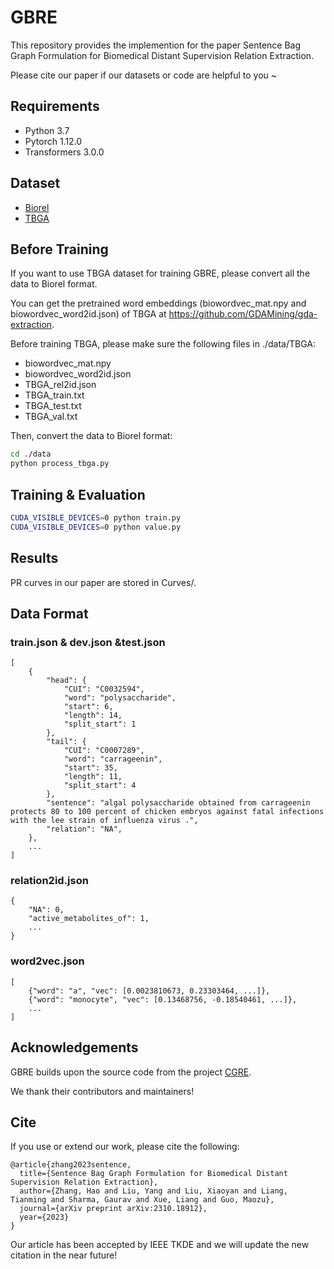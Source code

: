 # GBRE
This repository provides the implemention for the paper Sentence Bag Graph Formulation for Biomedical Distant Supervision Relation Extraction.

Please cite our paper if our datasets or code are helpful to you ~

## Requirements
* Python 3.7
* Pytorch 1.12.0
* Transformers 3.0.0

## Dataset
* [Biorel](https://bit.ly/biorel_dataset)
* [TBGA](https://zenodo.org/record/5911097)

## Before Training
If you want to use TBGA dataset for training GBRE, please convert all the data to Biorel format.

You can get the pretrained word embeddings (biowordvec_mat.npy and biowordvec_word2id.json) of TBGA at https://github.com/GDAMining/gda-extraction.

Before training TBGA, please make sure the following files in ./data/TBGA:

* biowordvec_mat.npy
* biowordvec_word2id.json
* TBGA_rel2id.json
* TBGA_train.txt
* TBGA_test.txt
* TBGA_val.txt

Then, convert the data to Biorel format:

```bash
cd ./data
python process_tbga.py
```


## Training & Evaluation
```bash
CUDA_VISIBLE_DEVICES=0 python train.py
CUDA_VISIBLE_DEVICES=0 python value.py
```

## Results
PR curves in our paper are stored in Curves/.

## Data Format
### train.json & dev.json &test.json
```
[
    {
        "head": {
            "CUI": "C0032594",
            "word": "polysaccharide",
            "start": 6,
            "length": 14,
            "split_start": 1
        },
        "tail": {
            "CUI": "C0007289",
            "word": "carrageenin",
            "start": 35,
            "length": 11,
            "split_start": 4
        },
        "sentence": "algal polysaccharide obtained from carrageenin protects 80 to 100 percent of chicken embryos against fatal infections with the lee strain of influenza virus .",
        "relation": "NA",
    },
    ...
]
```


### relation2id.json
```
{
    "NA": 0,
    "active_metabolites_of": 1,
    ...
}
```


### word2vec.json
```
[
    {"word": "a", "vec": [0.0023810673, 0.23303464, ...]},
    {"word": "monocyte", "vec": [0.13468756, -0.18540461, ...]},
    ...
]
```

## Acknowledgements
GBRE builds upon the source code from the project [CGRE](https://github.com/tmliang/CGRE).

We thank their contributors and maintainers!



## Cite

If you use or extend our work, please cite the following:

```
@article{zhang2023sentence,
  title={Sentence Bag Graph Formulation for Biomedical Distant Supervision Relation Extraction},
  author={Zhang, Hao and Liu, Yang and Liu, Xiaoyan and Liang, Tianming and Sharma, Gaurav and Xue, Liang and Guo, Maozu},
  journal={arXiv preprint arXiv:2310.18912},
  year={2023}
}
```
Our article has been accepted by IEEE TKDE and we will update the new citation in the near future!

